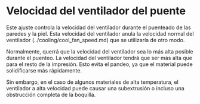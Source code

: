 Velocidad del ventilador del puente
====
Este ajuste controla la velocidad del ventilador durante el puenteado de las paredes y la piel. Esta velocidad del ventilador anula la velocidad normal del ventilador (../cooling/cool_fan_speed.md) que se utilizaría de otro modo.

Normalmente, querrá que la velocidad del ventilador sea lo más alta posible durante el puenteo. La velocidad del ventilador tendrá que ser más alta que para el resto de la impresión. Esto evita el pandeo, ya que el material puede solidificarse más rápidamente.

Sin embargo, en el caso de algunos materiales de alta temperatura, el ventilador a alta velocidad puede causar una subextrusión o incluso una obstrucción completa de la boquilla.